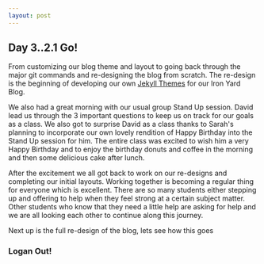 ```yaml
---
layout: post
---
```


## Day 3..2.1 Go!

From customizing our blog theme and layout to going back through the major
git commands and re-designing the blog from scratch. The re-design is the
beginning of developing our own [Jekyll Themes](http://jekyllthemes.org/) for our
Iron Yard Blog.


We also had a great morning with our usual group Stand Up session. David lead
us through the 3 important questions to keep us on track for our goals as a class.
We also got to surprise David as a class thanks to Sarah's planning to incorporate
our own lovely rendition of Happy Birthday into the Stand Up session for him. The
entire class was excited to wish him a very Happy Birthday and to enjoy the
birthday donuts and coffee in the morning and then some delicious cake after
lunch.


After the excitement we all got back to work on our re-designs and completing
our initial layouts. Working together is becoming a regular thing for everyone
which is excellent. There are so many students either stepping up and offering
to help when they feel strong at a certain subject matter. Other students
who know that they need a little help are asking for help and we are all looking
each other to continue along this journey.


Next up is the full re-design of the blog, lets see how this goes


### Logan Out!

